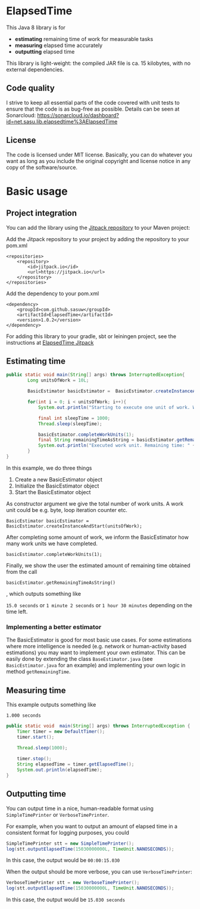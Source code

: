 # ElapsedTime

This Java 8 library is for

* **estimating** remaining time of work for measurable tasks
* **measuring** elapsed time accurately
* **outputting** elapsed time

This library is light-weight: the compiled JAR file is ca. 15 kilobytes, with no external dependencies.

## Code quality

I strive to keep all essential parts of the code covered with unit tests to ensure that the code is as bug-free as possible. Details can be seen at Sonarcloud: https://sonarcloud.io/dashboard?id=net.sasu.lib.elapsedtime%3AElapsedTime

## License

The code is licensed under MIT license. Basically, you can do whatever you want as long as you include the original copyright and license notice in any copy of the software/source.


# Basic usage

## Project integration

You can add the library using the [Jitpack repository](https://jitpack.io/#sasuw/ElapsedTime) to your Maven project:

Add the Jitpack repository to your project by adding the repository to your pom.xml

    <repositories>
		<repository>
		    <id>jitpack.io</id>
		    <url>https://jitpack.io</url>
		</repository>
	</repositories>

Add the dependency to your pom.xml

    <dependency>
	    <groupId>com.github.sasuw</groupId>
	    <artifactId>ElapsedTime</artifactId>
	    <version>1.0.2</version>
	</dependency>

For adding this library to your gradle, sbt or leiningen project, see the instructions at [ElapsedTime Jitpack](https://jitpack.io/#sasuw/ElapsedTime)


## Estimating time

```java
public static void main(String[] args) throws InterruptedException{
        Long unitsOfWork = 10L;

        BasicEstimator basicEstimator =  BasicEstimator.createInstanceAndStart(unitsOfWork);

        for(int i = 0; i < unitsOfWork; i++){
            System.out.println("Starting to execute one unit of work. Work left: " + (unitsOfWork - i) + " units.");

            final int sleepTime = 1000;
            Thread.sleep(sleepTime);

            basicEstimator.completeWorkUnits(1);
            final String remainingTimeAsString = basicEstimator.getRemainingTimeAsString();
            System.out.println("Executed work unit. Remaining time: " + remainingTimeAsString);
        }
}
```

In this example, we do three things

1. Create a new BasicEstimator object
2. Initialize the BasicEstimator object
3. Start the BasicEstimator object

As constructor argument we give the total number of work units. A work unit could be e.g. byte, loop iteration counter etc.

`BasicEstimator basicEstimator =  BasicEstimator.createInstanceAndStart(unitsOfWork);`

After completing some amount of work, we inform the BasicEstimator how many work units we have completed.

`basicEstimator.completeWorkUnits(1);`

Finally, we show the user the estimated amount of remaining time obtained from the call

`basicEstimator.getRemainingTimeAsString()`

, which outputs something like

`15.0 seconds`
or 
`1 minute 2 seconds`
or
`1 hour 30 minutes`
depending on the time left.

### Implementing a better estimator
The BasicEstimator is good for most basic use cases. For some estimations where more intelligence is needed (e.g. network or human-activity based estimations) you may want to implement your own estimator. This can be easily done by extending the class `BaseEstimator.java` (see `BasicEstimator.java` for an example) and implementing your own logic in method `getRemainingTime`.

## Measuring time

This example outputs something like

`1.000 seconds`

```java
public static void  main(String[] args) throws InterruptedException {
    Timer timer = new DefaultTimer();
    timer.start();

    Thread.sleep(1000);
    
    timer.stop();
    String elapsedTime = timer.getElapsedTime();
    System.out.println(elapsedTime);
}
```

## Outputting time

You can output time in a nice, human-readable format using `SimpleTimePrinter` or `VerboseTimePrinter`.

For example, when you want to output an amount of elapsed time in a consistent format for logging purposes, you could

```java
SimpleTimePrinter stt = new SimpleTimePrinter();
log(stt.outputElapsedTime(15030000000L, TimeUnit.NANOSECONDS));
```

In this case, the output would be `00:00:15.030`

When the output should be more verbose, you can use `VerboseTimePrinter`:

```java
VerboseTimePrinter stt = new VerboseTimePrinter();
log(stt.outputElapsedTime(15030000000L, TimeUnit.NANOSECONDS));
```
In this case, the output would be `15.030 seconds`
